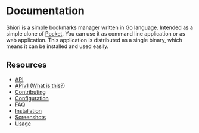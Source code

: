 # Documentation

Shiori is a simple bookmarks manager written in Go language. Intended as a simple clone of [Pocket](https://getpocket.com/). You can use it as command line application or as web application. This application is distributed as a single binary, which means it can be installed and used easily.

## Resources

- [API](./API.md)
- [APIv1](./APIv1.md) ([What is this?](https://github.com/go-shiori/shiori/issues/640))
- [Contributing](./Contribute.md)
- [Configuration](./Configuration.md)
- [FAQ](./Frequently-Asked-Question.md)
- [Installation](./Installation.md)
- [Screenshots](./screenshots/)
- [Usage](./Usage.md)
